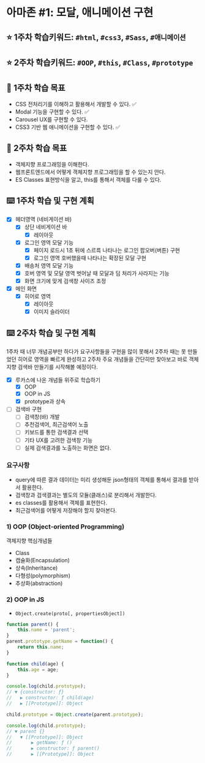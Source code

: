 # 아마존 #1: 모달, 애니메이션 구현

## ⭐️ 1주차 학습키워드: `#html`, `#css3`, `#Sass`, `#애니메이션`
## ⭐️ 2주차 학습키워드: `#OOP`, `#this`, `#Class`, `#prototype`

## 🎯 1주차 학습 목표

- CSS 전처리기를 이해하고 활용해서 개발할 수 있다. ✅
- Modal 기능을 구현할 수 있다. ✅
- Carousel UX를 구현할 수 있다.
- CSS3 기반 웹 애니메이션을 구현할 수 있다. ✅

## 🎯 2주차 학습 목표

- 객체지향 프로그래밍을 이해한다.
- 웹프론트엔드에서 어떻게 객체지향 프로그래밍을 할 수 있는지 안다.
- ES Classes 표현방식을 알고, this를 통해서 객체를 다룰 수 있다.

## ⌨️ 1주차 학습 및 구현 계획

- [x] 헤더영역 (네비게이션 바)
  - [x] 상단 네비게이션 바
    - [x] 레이아웃
  - [x] 로그인 영역 모달 기능
    - [x] 페이지 로드시 1초 뒤에 스르륵 나타나는 로그인 팝오버(버튼) 구현
    - [x] 로그인 영역 호버했을때 나타나는 확장된 모달 구현
  - [x] 배송처 영역 모달 기능
  - [x] 호버 영역 및 모달 영역 벗어날 때 모달과 딤 처리가 사라지는 기능
  - [x] 화면 크기에 맞게 검색창 사이즈 조정

- [x] 메인 화면
  - [x] 히어로 영역
    - [x] 레이아웃
    - [x] 이미지 슬라이더

## ⌨️ 2주차 학습 및 구현 계획

1주차 때 너무 개념공부만 하다가 요구사항들을 구현을 많이 못해서 2주차 때는
못 만들었던 히어로 영역을 빠르게 완성하고 2주차 주요 개념들을 간단히만 찾아보고
바로 객체지향 검색바 만들기를 시작해볼 예정이다.

- [x] 루카스에 나온 개념들 위주로 학습하기
  - [x] OOP
  - [x] OOP in JS
  - [x] prototype과 상속

- [ ] 검색바 구현
  - [ ]  검색창(바) 개발
  - [ ]  추천검색어, 최근검색어 노출
  - [ ]  키보드를 통한 검색결과 선택
  - [ ]  기타 UX를 고려한 검색창 기능
  - [ ]  실제 검색결과를 노출하는 화면은 없다.

### 요구사항

- query에 따른 결과 데이터는 미리 생성해둔 json형태의 객체를 통해서 결과를 받아서 활용한다.
- 검색창과 검색결과는 별도의 모듈(클래스)로 분리해서 개발한다.
- es classes를 활용해서 객체를 표현한다.
- 최근검색어를 어떻게 저장해야 할지 찾아본다.

### 1) OOP (Object-oriented Programming)

객체지향 핵심개념들

- Class
- 캡슐화(Encapsulation)
- 상속(Inheritance)
- 다형성(polymorphism)
- 추상화(abstraction)

### 2) OOP in JS

- `Object.create(proto[, propertiesObject])`
```jsx
function parent() {
	this.name = 'parent';
}
parent.prototype.getName = function() {
	return this.name;
}

function child(age) {
	this.age = age;
}

console.log(child.prototype);
// ▼ {constructor: ƒ}
//	 ▶︎ constructor: ƒ child(age)
//	 ▶︎ [[Prototype]]: Object

child.prototype = Object.create(parent.prototype);

console.log(child.prototype);
// ▼ parent {}
//	 ▼ [[Prototype]]: Object
//		 ▶︎ getName: ƒ ()
// 		 ▶︎ constructor: ƒ parent()
// 		 ▶︎ [[Prototype]]: Object
```


